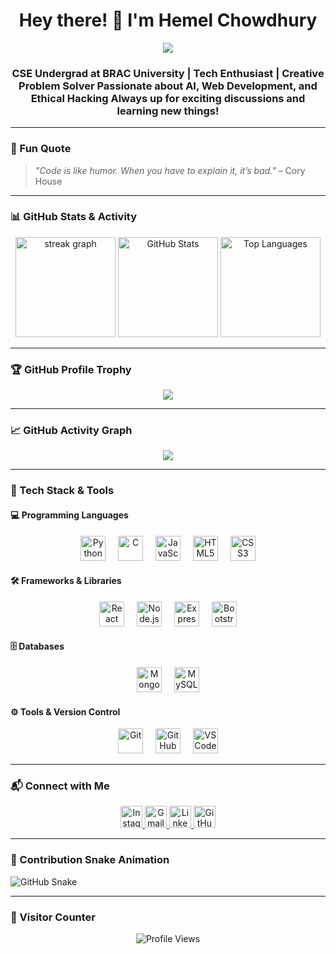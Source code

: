 <h1 align="center">Hey there! 👋 I'm Hemel Chowdhury</h1>

<p align="center">
  <img src="https://readme-typing-svg.herokuapp.com?color=F77247&center=true&vCenter=true&lines=Welcome+to+my+GitHub+Profile!;CSE+Undergrad+at+BRAC+University;Tech+Enthusiast+%7C+AI+%7C+MERN+Stack;Creative+Problem+Solver" />
</p>

<h3 align="center">
 CSE Undergrad at BRAC University | Tech Enthusiast | Creative Problem Solver  
 Passionate about AI, Web Development, and Ethical Hacking  
 Always up for exciting discussions and learning new things!  
</h3>

---

### **🌟 Fun Quote**
> *"Code is like humor. When you have to explain it, it’s bad."* – Cory House  

---

### **📊 GitHub Stats & Activity**
<div align="center">
  <img src="https://github-readme-streak-stats.herokuapp.com/?user=nasablueberry&theme=tokyonight&hide_border=false" height="160" alt="streak graph" />
  <img src="https://github-readme-stats.vercel.app/api?username=nasablueberry&show_icons=true&include_all_commits=true&count_private=true&theme=dracula&hide_border=false" height="160" alt="GitHub Stats" />
  <img src="https://github-readme-stats.vercel.app/api/top-langs?username=nasablueberry&layout=compact&langs_count=6&theme=tokyonight&hide_border=false&custom_title=Most%20Used%20Languages" height="160" alt="Top Languages" />
</div>

---

### **🏆 GitHub Profile Trophy**
<p align="center">
  <img src="https://github-profile-trophy.vercel.app/?username=nasablueberry&theme=dracula&margin-w=10&no-bg=true&no-frame=true" />
</p>

---

### **📈 GitHub Activity Graph**
<p align="center">
  <img src="https://github-readme-activity-graph.vercel.app/graph?username=nasablueberry&theme=tokyo-night" />
</p>

---

### **🚀 Tech Stack & Tools**
#### **💻 Programming Languages**
<div align="center">
  <img src="https://cdn.jsdelivr.net/gh/devicons/devicon/icons/python/python-original.svg" height="40" alt="Python" />
  <img width="12"/>
  <img src="https://cdn.jsdelivr.net/gh/devicons/devicon/icons/c/c-original.svg" height="40" alt="C" />
  <img width="12"/>
  <img src="https://cdn.jsdelivr.net/gh/devicons/devicon/icons/javascript/javascript-original.svg" height="40" alt="JavaScript" />
  <img width="12"/>
  <img src="https://cdn.jsdelivr.net/gh/devicons/devicon/icons/html5/html5-original.svg" height="40" alt="HTML5" />
  <img width="12"/>
  <img src="https://cdn.jsdelivr.net/gh/devicons/devicon/icons/css3/css3-original.svg" height="40" alt="CSS3" />
</div>

#### **🛠️ Frameworks & Libraries**
<div align="center">
  <img src="https://cdn.jsdelivr.net/gh/devicons/devicon/icons/react/react-original.svg" height="40" alt="React" />
  <img width="12"/>
  <img src="https://cdn.jsdelivr.net/gh/devicons/devicon/icons/nodejs/nodejs-original.svg" height="40" alt="Node.js" />
  <img width="12"/>
  <img src="https://cdn.jsdelivr.net/gh/devicons/devicon/icons/express/express-original.svg" height="40" alt="Express.js" />
  <img width="12"/>
  <img src="https://cdn.jsdelivr.net/gh/devicons/devicon/icons/bootstrap/bootstrap-original.svg" height="40" alt="Bootstrap" />
</div>

#### **🗄️ Databases**
<div align="center">
  <img src="https://cdn.jsdelivr.net/gh/devicons/devicon/icons/mongodb/mongodb-original.svg" height="40" alt="MongoDB" />
  <img width="12"/>
  <img src="https://cdn.jsdelivr.net/gh/devicons/devicon/icons/mysql/mysql-original.svg" height="40" alt="MySQL" />
</div>

#### **⚙️ Tools & Version Control**
<div align="center">
  <img src="https://cdn.jsdelivr.net/gh/devicons/devicon/icons/git/git-original.svg" height="40" alt="Git" />
  <img width="12"/>
  <img src="https://cdn.jsdelivr.net/gh/devicons/devicon/icons/github/github-original.svg" height="40" alt="GitHub" />
  <img width="12"/>
  <img src="https://cdn.jsdelivr.net/gh/devicons/devicon/icons/vscode/vscode-original.svg" height="40" alt="VS Code" />
</div>

---

### **📬 Connect with Me**
<div align="center">
  <a href="https://www.instagram.com/nasablueberry/" target="_blank">
    <img src="https://img.shields.io/badge/Instagram-E4405F?style=for-the-badge&logo=instagram&logoColor=white" height="35" alt="Instagram" />
  </a>
  <a href="mailto:hemeluddin1612602930@gmail.com" target="_blank">
    <img src="https://img.shields.io/badge/Gmail-D14836?style=for-the-badge&logo=gmail&logoColor=white" height="35" alt="Gmail" />
  </a>
  <a href="https://www.linkedin.com/in/hemel-ch0wdhury/" target="_blank">
    <img src="https://img.shields.io/badge/LinkedIn-0077B5?style=for-the-badge&logo=linkedin&logoColor=white" height="35" alt="LinkedIn" />
  </a>
  <a href="https://github.com/nasablueberry" target="_blank">
    <img src="https://img.shields.io/badge/GitHub-181717?style=for-the-badge&logo=github&logoColor=white" height="35" alt="GitHub" />
  </a>
</div>

---
### 🐍 Contribution Snake Animation
![GitHub Snake](https://raw.githubusercontent.com/nasablueberry/nasablueberry/output/github-contribution-grid-snake.svg)

---

### **👀 Visitor Counter**
<p align="center">
  <img src="https://komarev.com/ghpvc/?username=nasablueberry&label=Profile%20Views&color=blue&style=for-the-badge" alt="Profile Views">
</p>
